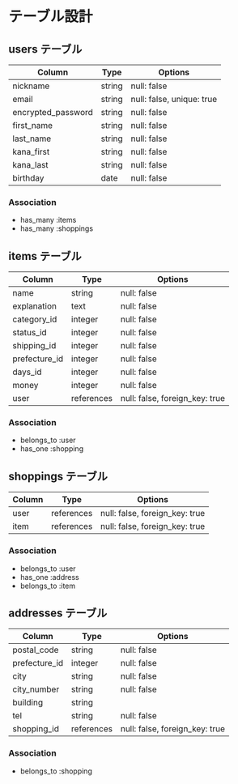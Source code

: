 # テーブル設計

## users テーブル

| Column             | Type   | Options                   |
| ------------------ | ------ | ------------------------- |
| nickname           | string | null: false               |
| email              | string | null: false, unique: true |
| encrypted_password | string | null: false               |
| first_name         | string | null: false               |
| last_name          | string | null: false               |
| kana_first         | string | null: false               |
| kana_last          | string | null: false               |
| birthday           | date   | null: false               |

### Association
- has_many :items
- has_many :shoppings

## items テーブル

| Column        | Type       | Options                        |
| ------------- | ---------- | ------------------------------ |
| name          | string     | null: false                    |
| explanation   | text       | null: false                    |
| category_id   | integer    | null: false                    |
| status_id     | integer    | null: false                    |
| shipping_id   | integer    | null: false                    |
| prefecture_id | integer    | null: false                    |
| days_id       | integer    | null: false                    |
| money         | integer    | null: false                    |
| user          | references | null: false, foreign_key: true |

### Association
- belongs_to :user
- has_one :shopping

## shoppings テーブル

| Column | Type       | Options                        |
| ------ | ---------- | ------------------------------ |
| user   | references | null: false, foreign_key: true |
| item   | references | null: false, foreign_key: true |

### Association
- belongs_to :user
- has_one :address
- belongs_to :item

## addresses テーブル

| Column        | Type        | Options     |
| ------------- | ----------- | ----------- |
| postal_code   | string      | null: false |
| prefecture_id | integer     | null: false |
| city          | string      | null: false |
| city_number   | string      | null: false |
| building      | string      |
| tel           | string      | null: false |
| shopping_id   | references  | null: false, foreign_key: true |

### Association
- belongs_to :shopping